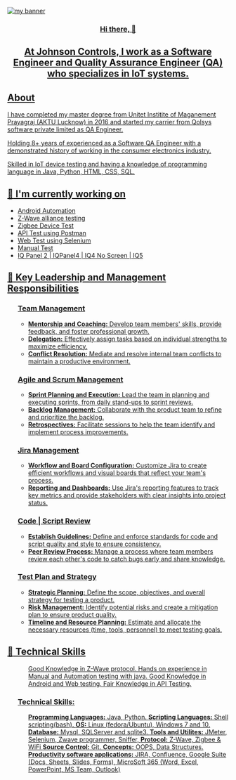 <p align=”center”>
  <a href="https://www.linkedin.com/in/maheshgupta8/">
<img width=”200" height=”200" src="https://user-images.githubusercontent.com/113816761/244909331-0c065130-8cbc-4d7e-86b5-d64de4f0893f.png" alt="my banner">
</p>
<h3 align="center">Hi there, 👋</h4>
<h2 align="center" dir="auto">
At Johnson Controls, I work as a Software Engineer and Quality Assurance Engineer (QA) who specializes in IoT systems.
</h2>
<h2 align="left"> About </h2>
  <p dir="auto">
        I have completed my master degree from Unitet Institite of Maganement Prayagraj (AKTU Lucknow) in 2016 and started my carrier from Qolsys software private limited as QA Engineer.
  </p>

<p dir="auto">
  Holding 8+ years of experienced as a Software QA Engineer with a demonstrated history of working in the consumer electronics industry. 
</p>
<p dir="auto">
Skilled in IoT device testing and having a knowledge of programming language in Java, Python, HTML, CSS, SQL.
</p>
  
  <h2 dir="auto">
  <g-emoji class="g-emoji" alias="telescope" fallback-src="https://github.githubassets.com/images/icons/emoji/unicode/1f52d.png">🔭</g-emoji> I'm currently working on</h2>
<ul dir="auto">
<li>Android Automation</li>
<li>Z-Wave alliance testing</li>
<li>Zigbee Device Test</li>
<li>API Test using Postman</li>
<li>Web Test using Selenium</li>
<li>Manual Test</li>
<li>IQ Panel 2 | IQPanel4 | IQ4 No Screen | IQ5 </li>
</ul>

<h2 dir="auto"><g-emoji class="g-emoji" alias="seedling" fallback-src="https://github.githubassets.com/images/icons/emoji/unicode/1f331.png">🌱</g-emoji> Key Leadership and Management Responsibilities</h2>
<ul dir="auto">
  <h3>Team Management</h3>
  <ul>
    <li> <b> Mentorship and Coaching:</b> Develop team members' skills, provide feedback, and foster professional growth.</li>
    <li> <b>Delegation:</b> Effectively assign tasks based on individual strengths to maximize efficiency.</li>
    <li> <b> Conflict Resolution:</b> Mediate and resolve internal team conflicts to maintain a productive environment.</li>
  </ul>

  <h3> Agile and Scrum Management </h3>
  <ul>
    <li> <b>Sprint Planning and Execution:</b> Lead the team in planning and executing sprints, from daily stand-ups to sprint reviews. </li> 
    <li> <b>Backlog Management:</b> Collaborate with the product team to refine and prioritize the backlog.</li>
    <li> <b>Retrospectives:</b> Facilitate sessions to help the team identify and implement process improvements.</li>
  </ul>

  <h3> Jira Management</h3>
  <ul>
    <li> <b> Workflow and Board Configuration:</b> Customize Jira to create efficient workflows and visual boards that reflect your team's process.</li>
    <li> <b> Reporting and Dashboards:</b> Use Jira's reporting features to track key metrics and provide stakeholders with clear insights into project status.</li>
  </ul>

  <h3> Code | Script Review</h3>
  <ul>
    <li> <b> Establish Guidelines:</b> Define and enforce standards for code and script quality and style to ensure consistency.</li>
    <li> <b> Peer Review Process:</b> Manage a process where team members review each other's code to catch bugs early and share knowledge.</li>
  </ul>

  <h3> Test Plan and Strategy </h3>
  <ul>
    <li> <b> Strategic Planning:</b> Define the scope, objectives, and overall strategy for testing a product.</li>
    <li> <b>Risk Management:</b> Identify potential risks and create a mitigation plan to ensure product quality.</li>
    <li> <b> Timeline and Resource Planning:</b> Estimate and allocate the necessary resources (time, tools, personnel) to meet testing goals.</li>
  </ul>
</ul>

<h2 dir="auto"><g-emoji class="g-emoji" alias="briefcase" fallback-src="https://github.githubassets.com/images/icons/emoji/unicode/1f4bc.png">💼</g-emoji> Technical Skills</h2>
<ul dir="auto">
  <ul>
  Good Knowledge in Z-Wave protocol.
  Hands on experience in Manual and Automation testing with java.
  Good Knowledge in Android and Web testing.
  Fair Knowledge in API Testing.
  </ul>

  <h3> Technical Skills:</h3>
  <ul>
  <b> Programming Languages:</b> Java, Python.
  <b> Scripting Languages:</b> Shell scripting(bash).
  <b> OS:</b> Linux (fedora/Ubuntu), Windows 7 and 10.
  <b> Database:</b> Mysql, SQLServer and sqlite3.
  <b> Tools and Utilites:</b> JMeter, Selenium, Zwave programmer, Sniffer, 
  <b> Protocol:</b> Z-Wave, Zigbee & WiFi
  <b> Source Control:</b> Git.
  <b> Concepts:</b> OOPS, Data Structures.
  <b> Productivity software applications:</b> JIRA, Confluence, Google Suite (Docs, Sheets, Slides, Forms), MicroSoft 365 (Word, Excel, PowerPoint, MS Team, Outlook)
  </ul>
</ul>
